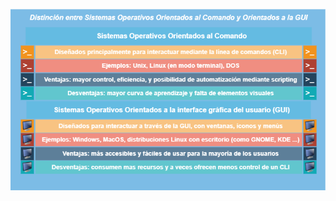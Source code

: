 ![Sistemas Operativos orientados al comando y orientados a la GUI](images/sistemas-operativos-comando-vs-gui.png)